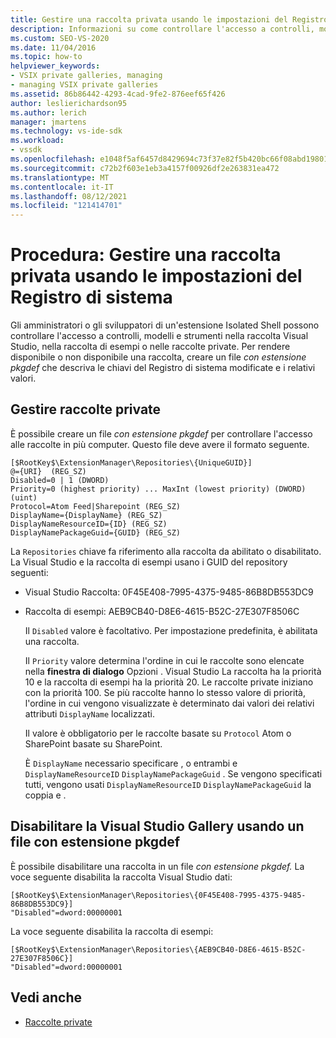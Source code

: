 ```yaml
---
title: Gestire una raccolta privata usando le impostazioni del Registro di sistema
description: Informazioni su come controllare l'accesso a controlli, modelli e strumenti nella raccolta Visual Studio, nella raccolta di esempi o nelle raccolte private.
ms.custom: SEO-VS-2020
ms.date: 11/04/2016
ms.topic: how-to
helpviewer_keywords:
- VSIX private galleries, managing
- managing VSIX private galleries
ms.assetid: 86b86442-4293-4cad-9fe2-876eef65f426
author: leslierichardson95
ms.author: lerich
manager: jmartens
ms.technology: vs-ide-sdk
ms.workload:
- vssdk
ms.openlocfilehash: e1048f5af6457d8429694c73f37e82f5b420bc66f08abd198016388441346f40
ms.sourcegitcommit: c72b2f603e1eb3a4157f00926df2e263831ea472
ms.translationtype: MT
ms.contentlocale: it-IT
ms.lasthandoff: 08/12/2021
ms.locfileid: "121414701"
---
```

# <a name="how-to-manage-a-private-gallery-by-using-registry-settings"></a>Procedura: Gestire una raccolta privata usando le impostazioni del Registro di sistema
Gli amministratori o gli sviluppatori di un'estensione Isolated Shell possono controllare l'accesso a controlli, modelli e strumenti nella raccolta Visual Studio, nella raccolta di esempi o nelle raccolte private. Per rendere disponibile o non disponibile una raccolta, creare un file *con estensione pkgdef* che descriva le chiavi del Registro di sistema modificate e i relativi valori.

## <a name="manage-private-galleries"></a>Gestire raccolte private
 È possibile creare un file *con estensione pkgdef* per controllare l'accesso alle raccolte in più computer. Questo file deve avere il formato seguente.

```
[$RootKey$\ExtensionManager\Repositories\{UniqueGUID}]
@={URI}  (REG_SZ)
Disabled=0 | 1 (DWORD)
Priority=0 (highest priority) ... MaxInt (lowest priority) (DWORD) (uint)
Protocol=Atom Feed|Sharepoint (REG_SZ)
DisplayName={DisplayName} (REG_SZ)
DisplayNameResourceID={ID} (REG_SZ)
DisplayNamePackageGuid={GUID} (REG_SZ)

```

 La `Repositories` chiave fa riferimento alla raccolta da abilitato o disabilitato. La Visual Studio e la raccolta di esempi usano i GUID del repository seguenti:

- Visual Studio Raccolta: 0F45E408-7995-4375-9485-86B8DB553DC9

- Raccolta di esempi: AEB9CB40-D8E6-4615-B52C-27E307F8506C

  Il `Disabled` valore è facoltativo. Per impostazione predefinita, è abilitata una raccolta.

  Il `Priority` valore determina l'ordine in cui le raccolte sono elencate nella **finestra di dialogo** Opzioni . Visual Studio La raccolta ha la priorità 10 e la raccolta di esempi ha la priorità 20. Le raccolte private iniziano con la priorità 100. Se più raccolte hanno lo stesso valore di priorità, l'ordine in cui vengono visualizzate è determinato dai valori dei relativi attributi `DisplayName` localizzati.

  Il valore è obbligatorio per le raccolte basate su `Protocol` Atom o SharePoint basate su SharePoint.

  È `DisplayName` necessario specificare , o entrambi e `DisplayNameResourceID` `DisplayNamePackageGuid` . Se vengono specificati tutti, vengono usati `DisplayNameResourceID` `DisplayNamePackageGuid` la coppia e .

## <a name="disable-the-visual-studio-gallery-using-a-pkgdef-file"></a>Disabilitare la Visual Studio Gallery usando un file con estensione pkgdef
 È possibile disabilitare una raccolta in un file *con estensione pkgdef.* La voce seguente disabilita la raccolta Visual Studio dati:

```
[$RootKey$\ExtensionManager\Repositories\{0F45E408-7995-4375-9485-86B8DB553DC9}]
"Disabled"=dword:00000001

```

 La voce seguente disabilita la raccolta di esempi:

```
[$RootKey$\ExtensionManager\Repositories\{AEB9CB40-D8E6-4615-B52C-27E307F8506C}]
"Disabled"=dword:00000001

```

## <a name="see-also"></a>Vedi anche
- [Raccolte private](../extensibility/private-galleries.md)
